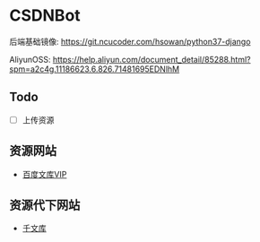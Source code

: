 # CSDNBot

后端基础镜像: https://git.ncucoder.com/hsowan/python37-django

AliyunOSS: https://help.aliyun.com/document_detail/85288.html?spm=a2c4g.11186623.6.826.71481695EDNlhM

## Todo

* [ ] 上传资源

## 资源网站

* [百度文库VIP](https://wenku.baidu.com/ndvipmember/browse/vipprivilege)

## 资源代下网站

* [千文库](http://a.1000wk.com/)